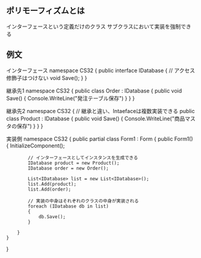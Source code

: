 ## ポリモーフィズムとは
インターフェースという定義だけのクラス
サブクラスにおいて実装を強制できる

## 例文
インターフェース
namespace CS32
{
    public interface IDatabase
    {
        // アクセス修飾子はつけない
        void Save();
    }
}

継承先1
namespace CS32
{
    public class Order : IDatabase
    {
        public void Save()
        {
            Console.WriteLine("発注テーブル保存")
        }
    }
}

継承先2
namespace CS32
{
    // 継承と違い、Intaefaceは複数実装できる
    public class Product : IDatabase
    {
        public void Save()
        {
            Console.WriteLine("商品マスタの保存")
        }
    }
}

実装側
namespace CS32
{
    public partial class Form1 : Form
    {
        public Form1()
        {
            InitializeComponent();
            
            // インターフェースとしてインスタンスを生成できる
            IDatabase product = new Product();
            IDatabase order = new Order();

            List<IDatabase> list = new List<IDatabase>();
            list.Add(product);
            list.Add(order);

            // 実装の中身はそれぞれのクラスの中身が実装される
            foreach (IDatabase db in list)
            {
                db.Save();
            }

        }
    }
}


